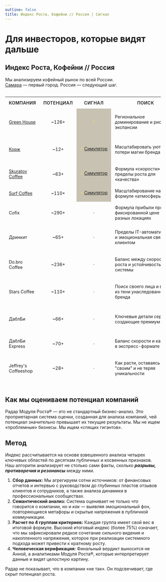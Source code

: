 ```yaml
---
outline: false
title: Индекс Роста, Кофейни // Россия | Сигнал
---
```


# Для инвесторов, которые видят дальше

## Индекс Роста, Кофейни // Россия

Мы анализируем кофейный рынок по всей России. <br>
[Самара](/smr) — первый город. Россия — следующий шаг.

<style>

  .radar-table-container {
    width: 100%;
    overflow-x: auto;
    -webkit-overflow-scrolling: touch;
  }
  
  .radar-table-html {
    width: 100%;
    border-collapse: separate;
    border-spacing: 0;
    table-layout: fixed;
  }
  
  .radar-table-html th, .radar-table-html td {
    padding: 12px 15px;
    border-bottom: 1px solid var(--vp-c-divider);
  }
  
  .radar-table-html th {
    text-transform: uppercase;
    font-size: 12px;
    font-weight: 600;
    letter-spacing: 0.5px;
    color: var(--vp-c-text-2);
  }
  
  .radar-table-html th a {
    color: inherit;
    text-decoration: none;
    border-bottom: 1px dotted var(--vp-c-text-3);
  }
  
  .radar-table-html th a:hover {
    color: var(--vp-c-text-1);
    border-bottom-color: var(--vp-c-text-1);
  }
  
  .radar-table-html th:nth-child(2), .radar-table-html td:nth-child(2),
  .radar-table-html th:nth-child(3), .radar-table-html td:nth-child(3) {
    text-align: center;
  }
  
  /* Оптимизированная ширина столбцов для десктопа */
  .radar-table-html th:nth-child(1), .radar-table-html td:nth-child(1) { width: 13%; } /* Компания */
  .radar-table-html th:nth-child(2), .radar-table-html td:nth-child(2) { width: 7%; }  /* Потенциал */
  .radar-table-html th:nth-child(3), .radar-table-html td:nth-child(3) { width: 10%; } /* Сигнал */
  .radar-table-html th:nth-child(4), .radar-table-html td:nth-child(4) { width: 40%; } /* Поиск */
  .radar-table-html th:nth-child(5), .radar-table-html td:nth-child(5) { width: 22%; } /* Цели */
  .radar-table-html th:nth-child(6), .radar-table-html td:nth-child(6) { width: 8%; }  /* Статус */
  
  /* Запрет переноса для столбцов Сигнал и Статус */
  .radar-table-html th:nth-child(3), .radar-table-html td:nth-child(3),
  .radar-table-html th:nth-child(6), .radar-table-html td:nth-child(6) {
    white-space: nowrap;
  }
  
  .signal-active-symbol {
    color: #fde047;
  }
  
  .signal-passive-symbol {
    color: #6b7280;
    font-weight: bold;
  }
  
  .highlight-signal-cell {
     background-color: rgba(74, 58, 6, 0.3);
  }
  
  /* Адаптивность для планшетов - добавляем горизонтальную прокрутку */
  @media (max-width: 1024px) {
    .radar-table-html {
      min-width: 800px;
    }
    
    .radar-table-html th, .radar-table-html td {
      padding: 10px 12px;
      font-size: 14px;
    }
  }
  
  /* Адаптивность для мобильных */
  @media (max-width: 768px) {
    .radar-table-html {
      min-width: 700px;
      font-size: 13px;
    }
    
    .radar-table-html th, .radar-table-html td {
      padding: 8px 10px;
    }
    
    .radar-table-html th {
      font-size: 11px;
    }
  }
  
  /* Для очень узких экранов */
  @media (max-width: 480px) {
    .radar-table-html {
      min-width: 600px;
      font-size: 12px;
    }
    
    .radar-table-html th, .radar-table-html td {
      padding: 6px 8px;
    }
    
    .radar-table-html th {
      font-size: 10px;
    }
  }
</style>

<div class="radar-table-container">
  <table class="radar-table-html">
    <thead>
      <tr>
        <th>Компания</th>
        <th><a href="/invest/vision#как-мы-оцениваем-потенциал-компании">Потенциал</a></th>
        <th><a href="/invest/vision">Сигнал</a></th>
        <th>Поиск</th>
        <th>Цели</th>
        <th><a href="/invest/vision">Статус</a></th>
      </tr>
    </thead>
    <tbody>
      <tr>
        <td><a href="https://grnhs.ru/" target="_blank" rel="noopener noreferrer">Green House</a></td>
        <td>~126+</td>
        <td class="highlight-signal-cell"><span class="signal-active-symbol">⚡</span></td>
        <td>Региональное доминирование и риски экспансии</td>
        <td>Формула успеха, Ключевые элементы, Адаптация</td>
        <td>В фокусе</td>
      </tr>
      <tr>
        <td><a href="https://korzhcoffee.ru/" target="_blank" rel="noopener noreferrer">Корж</a></td>
        <td>~12+</td>
        <td class="highlight-signal-cell"><span class="signal-active-symbol">⚡</span> <a href="/invest/sim">Симулятор</a></td>
        <td>Масштабировать уют без потери магии бренда</td>
        <td>Создать культ бренда, Доминировать по цене</td>
        <td>В фокусе</td>
      </tr>
      <tr>
        <td><a href="https://skuratovcoffee.ru/" target="_blank" rel="noopener noreferrer">Skuratov Coffee</a></td>
        <td>~63+</td>
        <td class="highlight-signal-cell"><span class="signal-active-symbol">⚡</span> <a href="/invest/sim">Симулятор</a></td>
        <td>Формула «скорости» и пределы роста для «качества»</td>
        <td>Формула успеха, Рост без потерь</td>
        <td>В фокусе</td>
      </tr>
      <tr>
        <td><a href="https://www.surfcoffee.ru/" target="_blank" rel="noopener noreferrer">Surf Coffee</a></td>
        <td>~110+</td>
        <td class="highlight-signal-cell"><span class="signal-active-symbol">⚡</span> <a href="/invest/sim">Симулятор</a></td>
        <td>Масштабирование на формуле «атмосферы»</td>
        <td>Ядро бренда, Рост без потерь</td>
        <td>В фокусе</td>
      </tr>
      <tr>
        <td>Cofix</td>
        <td>~290+</td>
        <td><span class="signal-passive-symbol">·</span></td>
        <td>Формула прибыли при фиксированной цене в разных локациях</td>
        <td>Выбор локации, Трафик, Прибыль точки</td>
        <td>В фокусе</td>
      </tr>
      <tr>
        <td>Дринкит</td>
        <td>~65+</td>
        <td><span class="signal-passive-symbol">·</span></td>
        <td>Пределы IT-автоматизации и эмоциональная связь с клиентом</td>
        <td>Поведение гостей, Сценарии, Сбои системы</td>
        <td>В фокусе</td>
      </tr>
      <tr>
        <td>Do.bro Coffee</td>
        <td>~236+</td>
        <td><span class="signal-passive-symbol">·</span></td>
        <td>Баланс между скоростью роста и устойчивостью системы</td>
        <td>Скорость роста, Точность операций, Стабильность</td>
        <td>В фокусе</td>
      </tr>
      <tr>
        <td>Stars Coffee</td>
        <td>~110+</td>
        <td><span class="signal-passive-symbol">·</span></td>
        <td>Поиск своего лица и выход из тени унаследованного бренда</td>
        <td>Поиск идентичности, Продукты, Реакция рынка</td>
        <td>В фокусе</td>
      </tr>
      <tr>
        <td>ДаблБи</td>
        <td>~66+</td>
        <td><span class="signal-passive-symbol">·</span></td>
        <td>Ключевые детали сервиса, создающие премиум-опыт</td>
        <td>Ключевые детали, Влияние мелочей, Карта сервиса</td>
        <td>В фокусе</td>
      </tr>
      <tr>
        <td>ДаблБи Express</td>
        <td>~70+</td>
        <td><span class="signal-passive-symbol">·</span></td>
        <td>Баланс скорости и качества в экспресс-формате</td>
        <td>Скорость, Стабильность, Качество опыта</td>
        <td>В фокусе</td>
      </tr>
      <tr>
        <td>Jeffrey's Coffeeshop</td>
        <td>~28+</td>
        <td><span class="signal-passive-symbol">·</span></td>
        <td>Как расти, оставаясь "своим" и не теряя уникальности</td>
        <td>Новая аудитория, Ценности, Расширение круга</td>
        <td>В фокусе</td>
      </tr>
    </tbody>
  </table>
</div>

## Как мы оцениваем потенциал компаний

Радар Модуля Роста® — это не стандартный бизнес-анализ. Это проприетарная система оценки, созданная для анализа компаний, чей потенциал значительно превышает их текущие результаты. Мы не ищем «проблемные» бизнесы. Мы ищем «спящих гигантов».

<GrowthPotentialMethod />

## Метод

Индекс рассчитывается на основе взвешенного анализа четырех ключевых областей по десяткам публичных и косвенных признаков. Наш алгоритм анализирует не столько сами факты, сколько _**разрывы, противоречия и резонансы**_ между ними.

1. **Сбор данных:** Мы агрегируем сотни источников: от финансовых отчетов и интервью с руководством до глубинных пластов отзывов клиентов и сотрудников, а также анализа динамики в профессиональных сообществах.
2. **Семантический анализ:** Система оценивает не только *что* говорится о компании, но и *как* — выявляя эмоциональный фон, повторяющиеся метафоры и скрытые напряжения в публичной коммуникации.
3. **Расчет по 4 группам критериев:** Каждая группа имеет свой вес в итоговой формуле. Высокий итоговый индекс (более 75%) означает, что мы зафиксировали редкое сочетание сильного видения и накопленного напряжения, которое при реализации системного подхода может привести к кратному росту.
4. **Человеческая верификация:** Финальный вердикт выносится не Анной, а аналитиками Модуля Роста®, которые интерпретирует данные и видят целостную картину.

Радар не показывает, что в компании «не так». Он подсвечивает, где скрыт потенциал роста.

<br>

<PulseSubscribeBanner />
